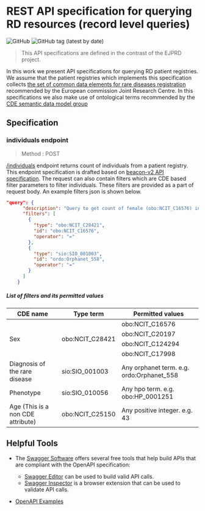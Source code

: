 # REST API specification for querying RD resources (record level queries)
![GitHub](https://img.shields.io/github/license/ejp-rd-vp/vp-api-specs)
![GitHub tag (latest by date)](https://img.shields.io/github/v/tag/vp-api-specs)

> This API specifications are defined in the contrast of the EJPRD project.

In this work we present API specifications for querying RD patient registries. We assume that the patient registries which implements this specification collects   [the set of common data elements for rare diseases registration](https://eu-rd-platform.jrc.ec.europa.eu/sites/default/files/CDS/EU_RD_Platform_CDS_Final.pdf) recommended by the European commission Joint Research Centre. In this specifications we also make use of ontological terms recommended by the [CDE semantic data model group](https://github.com/ejp-rd-vp/CDE-semantic-model)

## Specification
### individuals endpoint
> Method : POST

[/individuals](https://github.com/ejp-rd-vp/vp-api-specs/blob/main/individuals_api.yml) endpoint returns count of individuals from a patient registry. This endpoint specification is drafted based on [beacon-v2 API specification](https://github.com/ga4gh-beacon/beacon-v2). The request can also contain filters which are CDE based filter parameters to filter individuals. These filters are provided as a part of request body. An example filters json is shown below.

```JSON
"query": {
      "description": "Query to get count of female (obo:NCIT_C16576) individuals with diagnostic opinion (sio:SIO_001003)  marfan syndrome (ordo:Orphanet_558)",
      "filters": [
        {
          "type": "obo:NCIT_C28421",
          "id": "obo:NCIT_C16576",
          "operator": "="
        },
        {
          "type": "sio:SIO_001003",
          "id": "ordo:Orphanet_558",
          "operator": "="
        }
      ]
    }
```   

##### List of filters and its permitted values
<table>
<thead>
  <tr>
    <th>CDE name</th>
    <th>Type term</th>
    <th>Permitted values</th>
  </tr>
</thead>
<tbody>
  <tr>
    <td rowspan="4">Sex</td>
    <td rowspan="4">obo:NCIT_C28421</td>
    <td>obo:NCIT_C16576</td>
  </tr>
  <tr>
    <td>obo:NCIT_C20197</td>
  </tr>
  <tr>
    <td>obo:NCIT_C124294</td>
  </tr>
  <tr>
    <td>obo:NCIT_C17998</td>
  </tr>
  <tr>
    <td>Diagnosis of the rare<br>disease</td>
    <td>sio:SIO_001003</td>
    <td>Any orphanet term. e.g. ordo:Orphanet_558 </td>
  </tr>
  <tr>
    <td>Phenotype</td>
    <td>sio:SIO_010056</td>
    <td>Any hpo term. e.g. obo:HP_0001251</td>
  </tr>
  <tr>
    <td>Age (This is a non CDE attribute)</td>
    <td>obo:NCIT_C25150</td>
    <td>Any positive integer. e.g. 43</td>
  </tr>
</tbody>
</table>

## Helpful Tools

- The [Swagger Software](https://swagger.io "https://swagger.io") offers several free tools that help build APIs that are compliant with the OpenAPI specification:

  - [Swagger Editor](https://swagger.io/tools/swagger-editor/ "https://swagger.io/tools/swagger-editor/") can be used to build valid API calls.
  - [Swagger Inspector](https://inspector.swagger.io/builder "https://inspector.swagger.io/builder") is a browser extension that can be used to validate API calls.
  
- [OpenAPI Examples](https://github.com/OAI/OpenAPI-Specification/tree/master/examples "https://github.com/OAI/OpenAPI-Specification/tree/master/examples")
